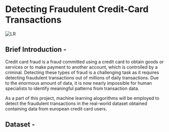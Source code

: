 # Detecting Fraudulent Credit-Card Transactions

![LR](https://github.com/fbrowther/Anomaly-Detection-to-identify-Fraudulent-Credit-Card-Transactions/blob/main/Images/Credit-Card-Fraud-Detection.jpg)
## Brief Introduction -
Credit card fraud is a fraud committed using a credit card to obtain goods or services or to make payment to another account, which is controlled by a criminal. Detecting these types of fraud is a challenging task as it requires detecting fraudulent transactions out of millions of daily transactions. Due to the enormous amount of data, it is now nearly impossible for human specialists to identify meaningful patterns from transaction data. 

As a part of this project, machine learning alogorithms will be employed to detect the fraudulent transactions in the real-world dataset obtained containing data from european credit card users. 

## Dataset - 
